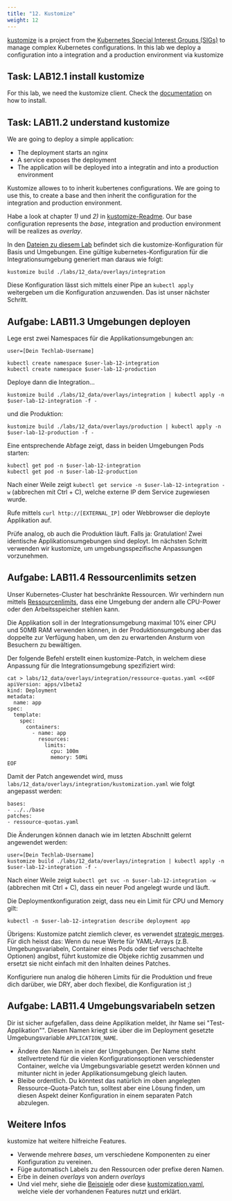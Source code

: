```yaml
---
title: "12. Kustomize"
weight: 12
---
```



[kustomize](https://github.com/kubernetes-sigs/kustomize) is a project from the [Kubernetes Special Interest Groups (SIGs)](https://kubernetes.io/community/) to manage complex Kubernetes configurations.
In this lab we deploy a configuration into a integration and a production environment via kustomize


## Task: LAB12.1 install kustomize

For this lab, we need the kustomize client. Check the [documentation](https://github.com/kubernetes-sigs/kustomize/blob/master/docs/INSTALL.md) on how to install.

## Task: LAB11.2 understand kustomize

We are going to deploy a simple application:

* The deployment starts an nginx
* A service exposes the deployment
* The application will be deployed into a integratin and into a production environment

Kustomize allowes to to inherit kubertenes configurations. We are going to use this, to create a base and then inherit the configuration for the integration and production environment.


Habe a look at chapter _1)_ und _2)_ in [kustomize-Readme](https://github.com/kubernetes-sigs/kustomize/blob/master/README.md). Our base configuration represents the  _base_, integration and production environment will be realizes as _overlay_.

In den [Dateien zu diesem Lab](./12_data) befindet sich die kustomize-Konfiguration für Basis und Umgebungen. Eine gültige kubernetes-Konfiguration für die Integrationsumgebung generiert man daraus wie folgt:

```
kustomize build ./labs/12_data/overlays/integration
```

Diese Konfiguration lässt sich mittels einer Pipe an `kubectl apply` weitergeben um die Konfiguration anzuwenden. Das ist unser nächster Schritt.

## Aufgabe: LAB11.3 Umgebungen deployen

Lege erst zwei Namespaces für die Applikationsumgebungen an:

```
user=[Dein Techlab-Username]

kubectl create namespace $user-lab-12-integration
kubectl create namespace $user-lab-12-production
```

Deploye dann die Integration...

```
kustomize build ./labs/12_data/overlays/integration | kubectl apply -n $user-lab-12-integration -f -
```

und die Produktion:

```
kustomize build ./labs/12_data/overlays/production | kubectl apply -n $user-lab-12-production -f -
```

Eine entsprechende Abfage zeigt, dass in beiden Umgebungen Pods starten:

```
kubectl get pod -n $user-lab-12-integration
kubectl get pod -n $user-lab-12-production
```

Nach einer Weile zeigt `kubectl get service -n $user-lab-12-integration -w` (abbrechen mit Ctrl + C), welche externe IP dem Service zugewiesen wurde.

Rufe mittels `curl http://[EXTERNAL_IP]` oder Webbrowser die deployte Applikation auf.

Prüfe analog, ob auch die Produktion läuft. Falls ja: Gratulation! Zwei identische Applikationsumgebungen sind deployt.
Im nächsten Schritt verwenden wir kustomize, um umgebungsspezifische Anpassungen vorzunehmen.

## Aufgabe: LAB11.4 Ressourcenlimits setzen

Unser Kubernetes-Cluster hat beschränkte Ressourcen. Wir verhindern nun mittels [Ressourcenlimits](https://kubernetes.io/docs/concepts/configuration/manage-compute-resources-container/#resource-requests-and-limits-of-pod-and-container), dass eine Umgebung der andern alle CPU-Power oder den Arbeitsspeicher stehlen kann.

Die Applikation soll in der Integrationsumgebung maximal 10% einer CPU und 50MB RAM verwenden können, in der Produktionsumgebung aber das doppelte zur Verfügung haben, um den zu erwartenden Ansturm von Besuchern zu bewältigen.

Der folgende Befehl erstellt einen kustomize-Patch, in welchem diese Anpassung für die Integrationsumgebung spezifiziert wird:

```
cat > labs/12_data/overlays/integration/ressource-quotas.yaml <<EOF
apiVersion: apps/v1beta2
kind: Deployment
metadata:
  name: app
spec:
  template:
    spec:
      containers:
        - name: app
          resources:
            limits:
              cpu: 100m
              memory: 50Mi
EOF
```

Damit der Patch angewendet wird, muss `labs/12_data/overlays/integration/kustomization.yaml` wie folgt angepasst werden:

```
bases:
- ../../base
patches:
- ressource-quotas.yaml
```

Die Änderungen können danach wie im letzten Abschnitt gelernt angewendet werden:

```
user=[Dein Techlab-Username]
kustomize build ./labs/12_data/overlays/integration | kubectl apply -n $user-lab-12-integration -f -
```

Nach einer Weile zeigt `kubectl get svc -n $user-lab-12-integration -w` (abbrechen mit Ctrl + C), dass ein neuer Pod angelegt wurde und läuft.

Die Deploymentkonfiguration zeigt, dass neu ein Limit für CPU und Memory gilt:

```
kubectl -n $user-lab-12-integration describe deployment app
```

Übrigens: Kustomize patcht ziemlich clever, es verwendet [strategic merges](https://github.com/kubernetes/community/blob/master/contributors/devel/sig-api-machinery/strategic-merge-patch.md). Für dich heisst das: Wenn du neue Werte für YAML-Arrays (z.B. Umgebungsvariabeln, Container eines Pods oder tief verschachtelte Optionen) angibst, führt kustomize die Objeke richtig zusammen und ersetzt sie nicht einfach mit den Inhalten deines Patches.

Konfiguriere nun analog die höheren Limits für die Produktion und freue dich darüber, wie DRY, aber doch flexibel, die Konfiguration ist ;)

## Aufgabe: LAB11.4 Umgebungsvariabeln setzen

Dir ist sicher aufgefallen, dass deine Applikation meldet, ihr Name sei "Test-Applikation"". Diesen Namen kriegt sie über die im Deployment gesetzte Umgebungsvariable `APPLICATION_NAME`.

* Ändere den Namen in einer der Umgebungen. Der Name steht stellvertretend für die vielen Konfigurationsoptionen verschiedenster Container, welche via Umgebungsvariable gesetzt werden können und mitunter nicht in jeder Applikationsumgebung gleich lauten.
* Bleibe ordentlich. Du könntest das natürlich im oben angelegten Ressource-Quota-Patch tun, solltest aber eine Lösung finden, um diesen Aspekt deiner Konfiguration in einem separaten Patch abzulegen.

## Weitere Infos

kustomize hat weitere hilfreiche Features.

* Verwende mehrere _bases_, um verschiedene Komponenten zu einer Konfiguration zu vereinen.
* Füge automatisch Labels zu den Ressourcen oder prefixe deren Namen.
* Erbe in deinen _overlays_ von andern _overlays_
* Und viel mehr, siehe die [Beispiele](https://github.com/kubernetes-sigs/kustomize/tree/master/examples) oder diese [kustomization.yaml](https://github.com/kubernetes-sigs/kustomize/blob/master/docs/glossary.md#kustomization), welche viele der vorhandenen Features nutzt und erklärt.
